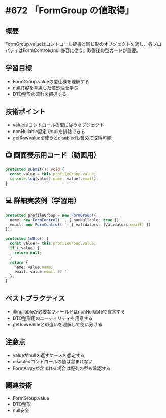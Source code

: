 # #672 「FormGroup の値取得」

## 概要
FormGroup.valueはコントロール辞書と同じ形のオブジェクトを返し、各プロパティはFormControlのnull許容に従う。取得後の型ガードが重要。

## 学習目標
- FormGroup.valueの型仕様を理解する
- null許容を考慮した値処理を学ぶ
- DTO整形の流れを把握する

## 技術ポイント
- valueはコントロールの型に従うオブジェクト
- nonNullable設定でnullを排除できる
- getRawValueを使うとdisabledも含めて取得可能

## 📺 画面表示用コード（動画用）
```typescript
protected submit(): void {
  const value = this.profileGroup.value;
  console.log(value?.name, value?.email);
}
```

## 💻 詳細実装例（学習用）
```typescript
protected profileGroup = new FormGroup({
  name: new FormControl('', { nonNullable: true }),
  email: new FormControl('', { validators: [Validators.email] })
});

protected toDto() {
  const value = this.profileGroup.value;
  if (!value) {
    return null;
  }
  return {
    name: value.name,
    email: value.email ?? ''
  };
}
```

## ベストプラクティス
- 非nullableが必要なフィールドはnonNullableで宣言する
- DTO整形用のユーティリティを用意する
- getRawValueとの違いを理解して使い分ける

## 注意点
- valueがnullを返すケースを想定する
- disabledコントロールの値は含まれない
- FormArrayが含まれる場合は配列の型も確認する

## 関連技術
- FormGroup.value
- DTO整形
- null安全
